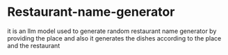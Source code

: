 # Restaurant-name-generator
it is an llm model used to generate random restaurant name generator by providing the place and also it generates the dishes according to the place and the restaurant
